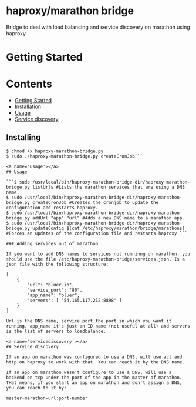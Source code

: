 # haproxy/marathon bridge

Bridge to deal with load balancing and service discovery on marathon using haproxy.

<a name='gettingstarted'></a>
# Getting Started

# Contents
* [Getting Started](#gettingstarted)
* [Installation](#installation)
* [Usage](#usage)
* [Service discovery](#servicediscovery)

<a name='installation'></a>
## Installing

```$ wget https://raw.githubusercontent.com/appsoma/devops/master/haproxy-marathon-bridge.py
$ chmod +x haproxy-marathon-bridge.py
$ sudo ./haproxy-marathon-bridge.py createCronJob```

<a name='usage'></a>
## Usage

```$ sudo /usr/local/bin/haproxy-marathon-bridge-dir/haproxy-marathon-bridge.py listUrls #Lists the marathon services that are using a DNS name.
$ sudo /usr/local/bin/haproxy-marathon-bridge-dir/haproxy-marathon-bridge.py createCronJob #Creates the cronjob to update the configuration and restarts haproxy.
$ sudo /usr/local/bin/haproxy-marathon-bridge-dir/haproxy-marathon-bridge.py addUrl "app" "url" #Adds a new DNS name to a marathon app.
$ sudo /usr/local/bin/haproxy-marathon-bridge-dir/haproxy-marathon-bridge.py updateConfig $(cat /etc/haproxy/marathon/bridge/marathons) #Forces an updates of the configuration file and restarts haproxy.```

### Adding services out of marathon

If you want to add DNS names to services not runninng on marathon, you should use the file /etc/haproxy-marathon-bridge/services.json. Is a json file with the following structure:

[
    {
        "url": "bluer.io",
        "service_port": "80",
        "app_name": "bluer",
        "servers": [ "54.165.117.212:8898" ]
    }
]

Url is the DNS name, service port the port in which you want it running, app_name it's just an ID name (not useful at all) and servers is the list of servers to loadbalance. 

<a name='servicediscovery'></a>
## Service discovery

If an app on marathon was configured to use a DNS, will use acl and http on haproxy to work with that. You can reach it by the DNS name.

If an app on marathon wasn't configure to use a DNS, will use a backend on tcp under the port of the app in the master of marathon. THat means, if you start an app on marathon and don't assign a DNS, you can reach to it by:

master-marathon-url:port-number

